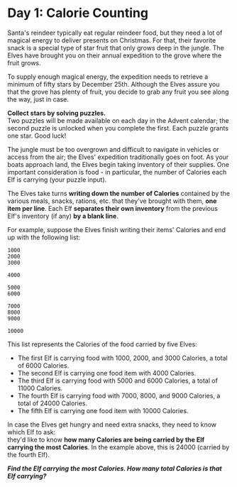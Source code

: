 
# Day 1: Calorie Counting

Santa's reindeer typically eat regular reindeer food, 
but they need a lot of magical energy to deliver presents on Christmas. 
For that, their favorite snack is a special type of star fruit 
that only grows deep in the jungle. 
The Elves have brought you on their annual expedition to the grove 
where the fruit grows.

To supply enough magical energy, 
the expedition needs to retrieve a minimum of fifty stars by December 25th. 
Although the Elves assure you that the grove has plenty of fruit, 
you decide to grab any fruit you see along the way, just in case.

**Collect stars by solving puzzles.**  
Two puzzles will be made available on each day in the Advent calendar; 
the second puzzle is unlocked when you complete the first. 
Each puzzle grants one star. Good luck!

The jungle must be too overgrown 
and difficult to navigate in vehicles or access from the air; 
the Elves' expedition traditionally goes on foot. 
As your boats approach land, the Elves begin taking inventory of their supplies. 
One important consideration is food - in particular, 
the number of Calories each Elf is carrying (your puzzle input).

The Elves take turns **writing down the number of Calories** 
contained by the various meals, snacks, rations, etc. 
that they've brought with them, **one item per line**. 
Each Elf **separates their own inventory** 
from the previous Elf's inventory (if any) **by a blank line**.

For example, suppose the Elves finish writing their items' Calories 
and end up with the following list:

```
1000
2000
3000

4000

5000
6000

7000
8000
9000

10000
```

This list represents the Calories of the food carried by five Elves:

* The first Elf is carrying food with 1000, 2000, and 3000 Calories, 
a total of 6000 Calories.
* The second Elf is carrying one food item with 4000 Calories.
* The third Elf is carrying food with 5000 and 6000 Calories, 
a total of 11000 Calories.
* The fourth Elf is carrying food with 7000, 8000, and 9000 Calories, 
a total of 24000 Calories.
* The fifth Elf is carrying one food item with 10000 Calories.

In case the Elves get hungry and need extra snacks, 
they need to know which Elf to ask:  
they'd like to know **how many Calories are being carried 
by the Elf carrying the most Calories**. 
In the example above, this is 24000 (carried by the fourth Elf).

_**Find the Elf carrying the most Calories. 
How many total Calories is that Elf carrying?**_
